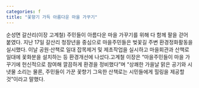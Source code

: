```yaml
---
categories: f
title: "꽃향기 가득 아름다운 마을 가꾸기"
---
```

순성면 갈산리(이장 고계철) 주민들이 아름다운 마을 가꾸기를 위해 다 함께 팔을 걷어붙였다. 지난 17일 갈산리 청장년을 중심으로 마을주민들은 벚꽃길 주변 환경정화활동을 실시했다. 이날 공원·산책로 일대 잡목제거 및 제초작업을 실시하고 마을회관과 산책로 일대에 꽃화분을 설치하는 등 환경개선에 나섰다.고계철 이장은 “마을주민들이 마을 가꾸기에 헌신적으로 참여해 깔끔하게 환경을 정비했다”며 “상쾌한 가을날 맑은 공기와 시냇물 소리는 물론, 주민들이 가꾼 꽃향기 그윽한 산책로는 시민들에게 힐링을 제공할 것”이라고 말했다.